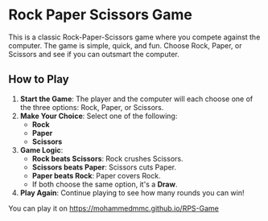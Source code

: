 # Rock Paper Scissors Game

This is a classic Rock-Paper-Scissors game where you compete against the computer. The game is simple, quick, and fun. Choose Rock, Paper, or Scissors and see if you can outsmart the computer.

## How to Play

1. **Start the Game**: The player and the computer will each choose one of the three options: Rock, Paper, or Scissors.
2. **Make Your Choice**: Select one of the following:
   - **Rock**
   - **Paper**
   - **Scissors**
3. **Game Logic**:
   - **Rock beats Scissors**: Rock crushes Scissors.
   - **Scissors beats Paper**: Scissors cuts Paper.
   - **Paper beats Rock**: Paper covers Rock.
   - If both choose the same option, it's a **Draw**.
4. **Play Again**: Continue playing to see how many rounds you can win!

You can play it on https://mohammedmmc.github.io/RPS-Game
